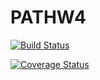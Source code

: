 # PATHW4 
[![Build Status](https://app.travis-ci.com/2093976-Vikram-Pillarisetty/PATHW4.svg?branch=master)](https://app.travis-ci.com/2093976-Vikram-Pillarisetty/PATHW4)

[![Coverage Status](https://coveralls.io/repos/github/2093976-Vikram-Pillarisetty/PATHW4/badge.svg?branch=master)](https://coveralls.io/github/2093976-Vikram-Pillarisetty/PATHW4?branch=master)

